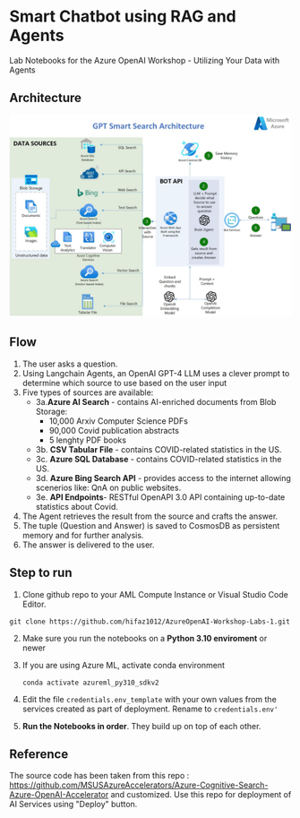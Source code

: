 # Smart Chatbot using RAG and Agents

Lab Notebooks for the Azure OpenAI Workshop - Utilizing Your Data with Agents

## Architecture
![alt text](./images/image.png)

## Flow
1. The user asks a question.
2. Using Langchain Agents, an OpenAI GPT-4 LLM uses a clever prompt to determine which source to use based on the user input
3. Five types of sources are available:
   * 3a.**Azure AI Search** - contains AI-enriched documents from Blob Storage:
       - 10,000 Arxiv Computer Science PDFs  
       - 90,000 Covid publication abstracts
       - 5 lenghty PDF books
    * 3b. **CSV Tabular File** - contains COVID-related statistics in the US.
    * 3c. **Azure SQL Database** - contains COVID-related statistics in the US.
    * 3d. **Azure Bing Search API** - provides access to the internet allowing scenerios like: QnA on public websites.
    * 3e. **API Endpoints**- RESTful OpenAPI 3.0 API containing up-to-date statistics about Covid.
4. The Agent retrieves the result from the source and crafts the answer.
5. The tuple (Question and Answer) is saved to CosmosDB as persistent memory and for further analysis.
6. The answer is delivered to the user.

## Step to run
1. Clone github repo to your AML Compute Instance or Visual Studio Code Editor.
 ```
git clone https://github.com/hifaz1012/AzureOpenAI-Workshop-Labs-1.git
 ```

2. Make sure you run the notebooks on a **Python 3.10 enviroment** or newer

3. If you are using Azure ML, activate conda environment
    ```
    conda activate azureml_py310_sdkv2
    ```

4. Edit the file `credentials.env_template` with your own values from the services created as part of deployment. Rename to `credentials.env'`
   
5. **Run the Notebooks in order**. They build up on top of each other.

## Reference
The source code has been taken from this repo : https://github.com/MSUSAzureAccelerators/Azure-Cognitive-Search-Azure-OpenAI-Accelerator and customized. Use this repo for deployment of AI Services using "Deploy" button.